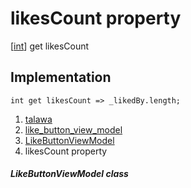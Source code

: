 
<div>

# likesCount property

</div>



[[int](https://api.flutter.dev/flutter/dart-core/int-class.html)]
get likesCount



## Implementation

``` language-dart
int get likesCount => _likedBy.length;
```








1.  [talawa](../../index.md)
2.  [like_button_view_model](../../view_model_widgets_view_models_like_button_view_model/)
3.  [LikeButtonViewModel](../../view_model_widgets_view_models_like_button_view_model/LikeButtonViewModel-class.md)
4.  likesCount property

##### LikeButtonViewModel class







